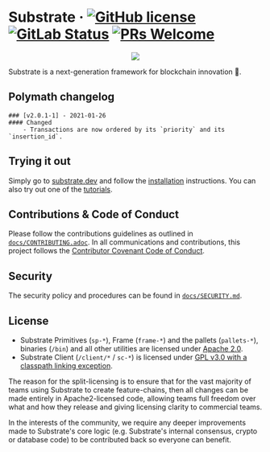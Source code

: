 # Substrate &middot; [![GitHub license](https://img.shields.io/badge/license-GPL3%2FApache2-blue)](LICENSE) [![GitLab Status](https://gitlab.parity.io/parity/substrate/badges/master/pipeline.svg)](https://gitlab.parity.io/parity/substrate/pipelines) [![PRs Welcome](https://img.shields.io/badge/PRs-welcome-brightgreen.svg)](docs/CONTRIBUTING.adoc)

<p align="center">
  <img src="/docs/media/sub.gif">
</p>


Substrate is a next-generation framework for blockchain innovation 🚀.

## Polymath changelog

	### [v2.0.1-1] - 2021-01-26
	#### Changed
		- Transactions are now ordered by its `priority` and its `insertion_id`.

## Trying it out

Simply go to [substrate.dev](https://substrate.dev) and follow the 
[installation](https://substrate.dev/docs/en/knowledgebase/getting-started/) instructions. You can 
also try out one of the [tutorials](https://substrate.dev/en/tutorials).

## Contributions & Code of Conduct

Please follow the contributions guidelines as outlined in [`docs/CONTRIBUTING.adoc`](docs/CONTRIBUTING.adoc). In all communications and contributions, this project follows the [Contributor Covenant Code of Conduct](docs/CODE_OF_CONDUCT.md).

## Security

The security policy and procedures can be found in [`docs/SECURITY.md`](docs/SECURITY.md).

## License

- Substrate Primitives (`sp-*`), Frame (`frame-*`) and the pallets (`pallets-*`), binaries (`/bin`) and all other utilities are licensed under [Apache 2.0](LICENSE-APACHE2).
- Substrate Client (`/client/*` / `sc-*`) is licensed under [GPL v3.0 with a classpath linking exception](LICENSE-GPL3).

The reason for the split-licensing is to ensure that for the vast majority of teams using Substrate to create feature-chains, then all changes can be made entirely in Apache2-licensed code, allowing teams full freedom over what and how they release and giving licensing clarity to commercial teams.

In the interests of the community, we require any deeper improvements made to Substrate's core logic (e.g. Substrate's internal consensus, crypto or database code) to be contributed back so everyone can benefit.
